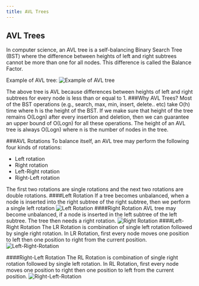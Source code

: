 ```yaml
---
title: AVL Trees
---
```

## AVL Trees

In computer science, an AVL tree is a self-balancing Binary Search Tree (BST) where the difference between heights of 
left and right subtrees cannot be more than one for all nodes.  This difference is called the Balance Factor.

Example of AVL tree:
![Example of AVL tree](https://upload.wikimedia.org/wikipedia/commons/thumb/a/ad/AVL-tree-wBalance_K.svg/1054px-AVL-tree-wBalance_K.svg.png)

The above tree is AVL because differences between heights of left and right subtrees for every node is less than or equal to 1.
###Why AVL Trees?
Most of the BST operations (e.g., search, max, min, insert, delete.. etc) take O(h) time where h is the height of the BST. 
If we make sure that height of the tree remains O(Logn) after every insertion and deletion, 
then we can guarantee an upper bound of O(Logn) for all these operations. The height of an AVL tree is always O(Logn) 
where n is the number of nodes in the tree.

###AVL Rotations
To balance itself, an AVL tree may perform the following four kinds of rotations:
* Left rotation
* Right rotation
* Left-Right rotation
* Right-Left rotation

The first two rotations are single rotations and the next two rotations are double rotations.
####Left Rotation
If a tree becomes unbalanced, when a node is inserted into the right subtree of the right subtree, then we perform a single left rotation
![Left Rotation](https://www.tutorialspoint.com/data_structures_algorithms/images/avl_left_rotation.jpg)
####Right Rotation
AVL tree may become unbalanced, if a node is inserted in the left subtree of the left subtree. The tree then needs a right rotation.
![Right Rotation](https://www.tutorialspoint.com/data_structures_algorithms/images/avl_right_rotation.jpg)
####Left-Right Rotation
The LR Rotation is combination of single left rotation followed by single right rotation. 
In LR Rotation, first every node moves one position to left then one position to right from the current position.
![Left-Right-Rotation](http://btechsmartclass.com/DS/images/LR%20Rotation.png)

####Right-Left Rotation
The RL Rotation is combination of single right rotation followed by single left rotation. 
In RL Rotation, first every node moves one position to right then one position to left from the current position.
![Right-Left-Rotation](http://btechsmartclass.com/DS/images/RL%20Rotation.png)